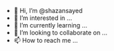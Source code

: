 - 👋 Hi, I’m @shazansayed
- 👀 I’m interested in ...
- 🌱 I’m currently learning ...
- 💞️ I’m looking to collaborate on ...
- 📫 How to reach me ...

<!---
shazansayed/shazansayed is a ✨ special ✨ repository because its `README.md` (this file) appears on your GitHub profile.
You can click the Preview link to take a look at your changes.
--->
